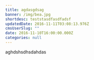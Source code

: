 ```yaml
---
title: agdasgdsag
banner: /img/bea.jpg
shortdesc: teststasdfasdfadsf
updatedDate: 2016-11-11T03:08:13.976Z
cmsUserSlug: ""
date: 2016-11-10T16:00:00.000Z
categories: null
---
```


aghdshsdhsdahdas